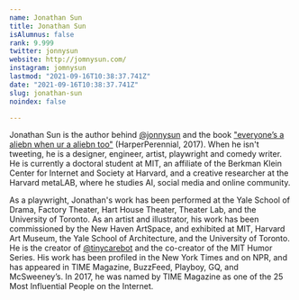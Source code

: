 ```yaml
---
name: Jonathan Sun
title: Jonathan Sun
isAlumnus: false
rank: 9.999
twitter: jonnysun
website: http://jomnysun.com/
instagram: jomnysun
lastmod: "2021-09-16T10:38:37.741Z"
date: "2021-09-16T10:38:37.741Z"
slug: jonathan-sun
noindex: false

---
```

Jonathan Sun is the author behind [@jonnysun](https://twitter.com/jonnysun) and the book ["everyone’s a aliebn when ur a aliebn too"](https://www.harpercollins.com/9780062569028/everyones-a-aliebn-when-ur-a-aliebn-too) (HarperPerennial, 2017). When he isn't tweeting, he is a designer, engineer, artist, playwright and comedy writer. He is currently a doctoral student at MIT, an affiliate of the Berkman Klein Center for Internet and Society at Harvard, and a creative researcher at the Harvard metaLAB, where he studies AI, social media and online community. 

As a playwright, Jonathan's work has been performed at the Yale School of Drama, Factory Theater, Hart House Theater, Theater Lab, and the University of Toronto. As an artist and illustrator, his work has been commissioned by the New Haven ArtSpace, and exhibited at MIT, Harvard Art Museum, the Yale School of Architecture, and the University of Toronto. He is the creator of [@tinycarebot](https://twitter.com/tinycarebot) and the co-creator of the MIT Humor Series. His work has been profiled in the New York Times and on NPR, and has appeared in TIME Magazine, BuzzFeed, Playboy, GQ, and McSweeney’s. In 2017, he was named by TIME Magazine as one of the 25 Most Influential People on the Internet.